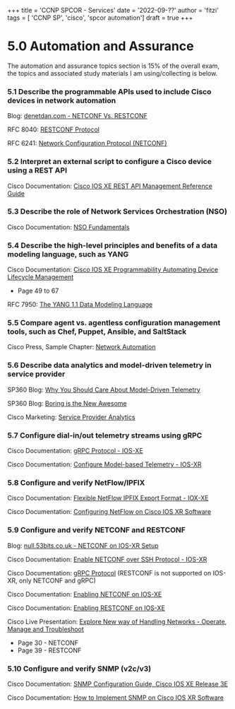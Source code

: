 +++
title = 'CCNP SPCOR - Services'
date = '2022-09-??'
author = 'fitzi'
tags = [ 'CCNP SP', 'cisco', 'spcor automation']
draft = true
+++

# 5.0 Automation and Assurance

The automation and assurance topics section is 15% of the overall exam, the topics and associated study materials I am 
using/collecting is below.

### 5.1 Describe the programmable APIs used to include Cisco devices in network automation

Blog: [denetdan.com - NETCONF Vs. RESTCONF](https://devnetdan.com/2020/09/27/netconf-vs-restconf/)

RFC 8040: [RESTCONF Protocol](https://datatracker.ietf.org/doc/html/rfc8040)

RFC 6241: [Network Configuration Protocol (NETCONF)](https://www.rfc-editor.org/rfc/rfc6241)

### 5.2 Interpret an external script to configure a Cisco device using a REST API

Cisco Documentation: [Cisco IOS XE REST API Management Reference Guide](https://www.cisco.com/c/en/us/td/docs/routers/csr1000/software/restapi/restapi.html)

### 5.3 Describe the role of Network Services Orchestration (NSO)

Cisco Documentation: [NSO Fundamentals](https://developer.cisco.com/docs/nso/#!nso-fundamentals/nso-fundamentals)

### 5.4 Describe the high-level principles and benefits of a data modeling language, such as YANG

Cisco Documentation: [Cisco IOS XE Programmability Automating Device Lifecycle Management](https://www.cisco.com/c/dam/en/us/products/collateral/enterprise-networks/nb-06-ios-xe-prog-ebook-cte-en.pdf)

- Page 49 to 67

RFC 7950: [The YANG 1.1 Data Modeling Language](https://datatracker.ietf.org/doc/html/rfc7950)

### 5.5 Compare agent vs. agentless configuration management tools, such as Chef, Puppet, Ansible, and SaltStack

Cisco Press, Sample Chapter: [Network Automation](https://www.ciscopress.com/articles/article.asp?p=3100057&seqNum=3#:~:text=Agent%2Dbased%20configuration%3A%20With%20agent,configuration%20management%20tool%20will%20manage.&text=Agentless%20configuration%3A%20Agentless%20tools%20do,API%20that%20a%20device%20supports.)

### 5.6 Describe data analytics and model-driven telemetry in service provider

SP360 Blog: [Why You Should Care About Model-Driven Telemetry](https://blogs.cisco.com/sp/why-you-should-care-about-model-driven-telemetry)

SP360 Blog: [Boring is the New Awesome](https://blogs.cisco.com/sp/boring-is-the-new-awesome)

Cisco Marketing: [Service Provider Analytics](https://www.cisco.com/c/dam/en/us/solutions/collateral/service-provider/service-offers-service-provider/sp-analytics-aag.pdf)

### 5.7 Configure dial-in/out telemetry streams using gRPC

Cisco Documentation: [gRPC Protocol - IOS-XE](https://www.cisco.com/c/en/us/td/docs/ios-xml/ios/prog/configuration/173/b_173_programmability_cg/model_driven_telemetry.html#id_90670)

Cisco Documentation: [Configure Model-based Telemetry - IOS-XR](https://www.cisco.com/c/en/us/td/docs/iosxr/asr9000/telemetry/b-telemetry-cg-asr9000-61x/b-telemetry-cg-asr9000-61x_chapter_010.pdf)

### 5.8 Configure and verify NetFlow/IPFIX

Cisco Documentation: [Flexible NetFlow IPFIX Export Format - IOX-XE](https://www.cisco.com/c/en/us/td/docs/ios-xml/ios/fnetflow/configuration/xe-17/fnf-xe-17-book/fnf-ipfix-export.html)

Cisco Documentation: [Configuring NetFlow on Cisco IOS XR Software](https://www.cisco.com/c/dam/en/us/td/docs/iosxr/ncs5xx/netflow/63x/b-netflow-cg-63x-ncs5xx.html#concept_256444B164514D68B4281CFF628C0523)

### 5.9 Configure and verify NETCONF and RESTCONF

Blog: [null.53bits.co.uk - NETCONF on IOS-XR Setup](https://null.53bits.co.uk/index.php?page=netconf-on-ios-xr)

Cisco Documentation: [Enable NETCONF over SSH Protocol - IOS-XR](https://www.cisco.com/c/en/us/td/docs/routers/asr9000/software/data-models/guide/b-data-models-config-guide-asr9000/b-data-odels-config-guide-asr9000_chapter_01.html#id_20878)

Cisco Documentation: [gRPC Protocol](https://www.cisco.com/c/en/us/td/docs/iosxr/ncs560/system-security/71x/b-system-security-cg-71x-ncs560/b-system-security-cg-71x-ncs560_chapter_0101.pdf)
(RESTCONF is not supported on IOS-XR, only NETCONF and gRPC)

Cisco Documentation: [Enabling NETCONF on IOS-XE](https://developer.cisco.com/docs/ios-xe/#!enabling-netconf-on-ios-xe/netconf)

Cisco Documentation: [Enabling RESTCONF on IOS-XE](https://developer.cisco.com/docs/ios-xe/#!enabling-restconf-on-ios-xe)

Cisco Live Presentation: [Explore New way of Handling Networks - Operate, Manage and Troubleshoot](https://www.ciscolive.com/c/dam/r/ciscolive/us/docs/2019/pdf/DEVNET-1022.pdf)

- Page 30 - NETCONF
- Page 39 - RESTCONF


### 5.10 Configure and verify SNMP (v2c/v3)

Cisco Documentation: [SNMP Configuration Guide, Cisco IOS XE Release 3E](https://www.cisco.com/c/en/us/td/docs/ios-xml/ios/snmp/configuration/xe-3e/snmp-xe-3e-book/nm-snmp-snmpv2c.html)

Cisco Documentation: [How to Implement SNMP on Cisco IOS XR Software](https://www.cisco.com/c/en/us/td/docs/routers/asr9000/software/asr9k-r6-6/system-management/configuration/guide/b-system-management-cg-asr9000-66x/b-system-management-cg-asr9000-66x_chapter_0101.html#con_1093701)